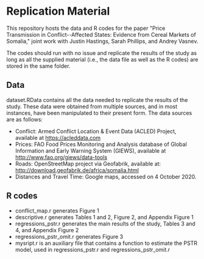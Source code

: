 # Replication Material

This repository hosts the data and R codes for the paper "Price Transmission in Conflict--Affected States: Evidence from Cereal Markets of Somalia," joint work with Justin Hastings, Sarah Phillips, and Andrey Vasnev.

The codes should run with no issue and replicate the results of the study as long as all the supplied material (i.e., the data file as well as the R codes) are stored in the same folder.

## Data

dataset.RData contains all the data needed to replicate the results of the study. These data were obtained from multiple sources, and in most instances, have been manipulated to their present form. The data sources are as follows:

- Conflict: Armed Conflict Location & Event Data (ACLED) Project, available at https://acleddata.com
- Prices: FAO Food Prices Monitoring and Analysis database of Global Information and Early Warning System (GIEWS), available at http://www.fao.org/giews/data-tools
- Roads: OpenStreetMap project via Geofabrik, available at: http://download.geofabrik.de/africa/somalia.html 
- Distances and Travel Time: Google maps, accessed on 4 October 2020.

## R codes

- conflict_map.r generates Figure 1
- descriptive.r generates Tables 1 and 2, Figure 2, and Appendix Figure 1
- regressions_pstr.r generates the main results of the study, Tables 3 and 4, and Appendix Figure 2
- regressions_pstr_omit.r generates Figure 3
- mysript.r is an auxiliary file that contains a function to estimate the PSTR model, used in regressions_pstr.r and regressions_pstr_omit.r